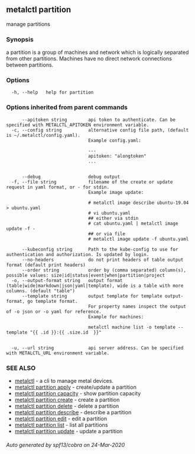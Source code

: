 ## metalctl partition

manage partitions

### Synopsis

a partition is a group of machines and network which is logically separated from other partitions. Machines have no direct network connections between partitions.

### Options

```
  -h, --help   help for partition
```

### Options inherited from parent commands

```
      --apitoken string        api token to authenticate. Can be specified with METALCTL_APITOKEN environment variable.
  -c, --config string          alternative config file path, (default is ~/.metalctl/config.yaml).
                               Example config.yaml:
                               
                               ---
                               apitoken: "alongtoken"
                               ...
                               
                               
      --debug                  debug output
  -f, --file string            filename of the create or update request in yaml format, or - for stdin.
                               Example image update:
                               
                               # metalctl image describe ubuntu-19.04 > ubuntu.yaml
                               # vi ubuntu.yaml
                               ## either via stdin
                               # cat ubuntu.yaml | metalctl image update -f -
                               ## or via file
                               # metalctl image update -f ubuntu.yaml
                               
      --kubeconfig string      Path to the kube-config to use for authentication and authorization. Is updated by login.
      --no-headers             do not print headers of table output format (default print headers)
      --order string           order by (comma separated) column(s), possible values: size|id|status|event|when|partition|project
  -o, --output-format string   output format (table|wide|markdown|json|yaml|template), wide is a table with more columns. (default "table")
      --template string        output template for template output-format, go template format.
                               For property names inspect the output of -o json or -o yaml for reference.
                               Example for machines:
                               
                               metalctl machine list -o template --template "{{ .id }}:{{ .size.id  }}"
                               
                               
  -u, --url string             api server address. Can be specified with METALCTL_URL environment variable.
```

### SEE ALSO

* [metalctl](metalctl.md)	 - a cli to manage metal devices.
* [metalctl partition apply](metalctl_partition_apply.md)	 - create/update a partition
* [metalctl partition capacity](metalctl_partition_capacity.md)	 - show partition capacity
* [metalctl partition create](metalctl_partition_create.md)	 - create a partition
* [metalctl partition delete](metalctl_partition_delete.md)	 - delete a partition
* [metalctl partition describe](metalctl_partition_describe.md)	 - describe a partition
* [metalctl partition edit](metalctl_partition_edit.md)	 - edit a partition
* [metalctl partition list](metalctl_partition_list.md)	 - list all partitions
* [metalctl partition update](metalctl_partition_update.md)	 - update a partition

###### Auto generated by spf13/cobra on 24-Mar-2020
